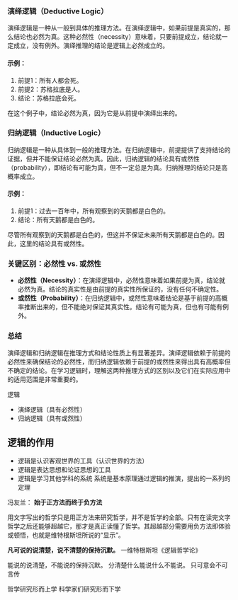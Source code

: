 ### 演绎逻辑（Deductive Logic）

演绎逻辑是一种从一般到具体的推理方法。在演绎逻辑中，如果前提是真实的，那么结论也必然为真。这种必然性（necessity）意味着，只要前提成立，结论就一定成立，没有例外。演绎推理的结论是逻辑上必然成立的。

#### 示例：

1. 前提1：所有人都会死。
2. 前提2：苏格拉底是人。
3. 结论：苏格拉底会死。

在这个例子中，结论必然为真，因为它是从前提中演绎出来的。

### 归纳逻辑（Inductive Logic）

归纳逻辑是一种从具体到一般的推理方法。在归纳逻辑中，前提提供了支持结论的证据，但并不能保证结论必然为真。因此，归纳逻辑的结论具有或然性（probability），即结论有可能为真，但不一定总是为真。归纳推理的结论只是高概率成立。

#### 示例：

1. 前提1：过去一百年中，所有观察到的天鹅都是白色的。
2. 结论：所有天鹅都是白色的。

尽管所有观察到的天鹅都是白色的，但这并不保证未来所有天鹅都是白色的。因此，这里的结论具有或然性。

### 关键区别：必然性 vs. 或然性

- **必然性（Necessity）**：在演绎逻辑中，必然性意味着如果前提为真，结论就必然为真。结论的真实性是由前提的真实性所保证的，没有任何不确定性。
- **或然性（Probability）**：在归纳逻辑中，或然性意味着结论是基于前提的高概率推断出来的，但不能绝对保证其真实性。结论有可能为真，但也有可能有例外。

### 总结

演绎逻辑和归纳逻辑在推理方式和结论性质上有显著差异。演绎逻辑依赖于前提的必然性来确保结论的必然性，而归纳逻辑依赖于前提的或然性来得出具有高概率但不确定的结论。在学习逻辑时，理解这两种推理方式的区别以及它们在实际应用中的适用范围是非常重要的。

逻辑
- 演绎逻辑（具有必然性）
- 归纳逻辑（具有或然性）

## 逻辑的作用
* 逻辑是认识客观世界的工具（认识世界的方法）
* 逻辑是表达思想和论证思想的工具
* 逻辑是学习其他学科的系统
	系统是基本原理通过逻辑的推演，提出的一系列的定理

冯友兰：
	**始于正方法而终于负方法**

用文字写出的哲学只是用正方法来研究哲学，并不是哲学的全部。只有在读完文字哲学之后还能够超越它，那才是真正读懂了哲学。其超越部分需要用负方法即体验或顿悟，也就是维特根斯坦所说的“显示”。

**凡可说的说清楚，说不清楚的保持沉默。** 一维特根斯坦《逻辑哲学论》

能说的说清楚，不能说的保持沉默。
分清楚什么能说什么不能说。
只可意会不可言传

哲学研究形而上学
科学家们研究形而下学


